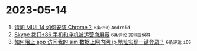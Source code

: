 # 2023-05-14

1. [请问 MIUI 14 如何安装 Chrome？](https://www.v2ex.com/t/939836) `6条评论` `Android`
1. [Skype 拨打+86 手机和座机被运营商屏蔽](https://www.v2ex.com/t/939832) `6条评论` `宽带症候群`
1. [如何阻止 app 访问我的 sim 数据上网内网 ip 地址实现一键登录？](https://www.v2ex.com/t/939831) `6条评论` `iOS`
